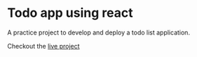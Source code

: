 # Todo app using react

A practice project to develop and deploy a todo list application.

Checkout the [live project](https://react-todo-app-ten-umber.vercel.app/)
